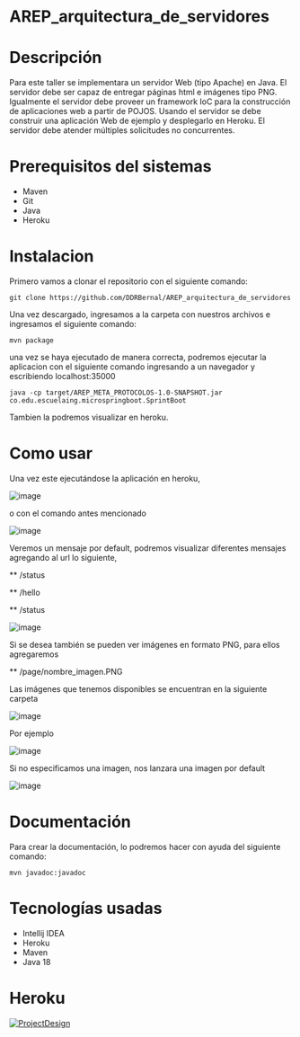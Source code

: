 # AREP_arquitectura_de_servidores
# Descripción

Para este taller se implementara un servidor Web (tipo Apache) en Java. El servidor debe ser capaz de entregar páginas html e imágenes tipo PNG. Igualmente el servidor debe proveer un framework IoC para la construcción de aplicaciones web a partir de POJOS. Usando el servidor se debe construir una aplicación Web de ejemplo y desplegarlo en Heroku. El servidor debe atender múltiples solicitudes no concurrentes.

# Prerequisitos del sistemas
- Maven
- Git
- Java
- Heroku

# Instalacion

Primero vamos a clonar el repositorio con el siguiente comando:

`git clone https://github.com/DDRBernal/AREP_arquitectura_de_servidores`

Una vez descargado, ingresamos a la carpeta con nuestros archivos e ingresamos el siguiente comando:

`mvn package`

una vez se haya ejecutado de manera correcta, podremos ejecutar la aplicacion con el siguiente comando ingresando a un navegador y escribiendo localhost:35000

`java -cp target/AREP_META_PROTOCOLOS-1.0-SNAPSHOT.jar co.edu.escuelaing.microspringboot.SprintBoot`

Tambien la podremos visualizar en heroku.

# Como usar

Una vez este ejecutándose la aplicación en heroku, 

![image](https://user-images.githubusercontent.com/46855679/191393524-dd4f8a9d-457b-42fa-a42e-17d25af92ca2.png)

o con el comando antes mencionado

![image](https://user-images.githubusercontent.com/46855679/191393729-cef88696-f82f-426b-bf32-6f19c8a2701b.png)

Veremos un mensaje por default, podremos visualizar diferentes mensajes agregando al url lo siguiente, 

** /status

** /hello

** /status

![image](https://user-images.githubusercontent.com/46855679/191394042-a0b91f9c-4f43-422f-82f2-c2911adb7c96.png)

Si se desea también se pueden ver imágenes en formato PNG, para ellos agregaremos 

** /page/nombre_imagen.PNG

Las imágenes que tenemos disponibles se encuentran en la siguiente carpeta

![image](https://user-images.githubusercontent.com/46855679/191399023-e3c13d21-958d-4c2e-a1ed-c9e8eb3aedc6.png)

Por ejemplo 

![image](https://user-images.githubusercontent.com/46855679/191399163-40eab8ff-8e87-4705-8cb2-438f614f2740.png)

Si no especificamos una imagen, nos lanzara una imagen por default

![image](https://user-images.githubusercontent.com/46855679/191399316-080b7581-6740-4872-b560-ae97502e2b29.png)

# Documentación


Para crear la documentación, lo podremos hacer con ayuda del siguiente comando:

`mvn javadoc:javadoc`

# Tecnologías usadas

- Intellij IDEA
- Heroku 
- Maven
- Java 18

# Heroku

[![ProjectDesign](https://www.herokucdn.com/deploy/button.png)](https://areparquitectura.herokuapp.com/)

















